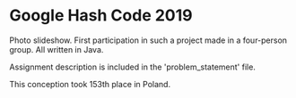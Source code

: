 # Google Hash Code 2019
Photo slideshow.
First participation in such a project made in a four-person group. All written in Java.

Assignment description is included in the 'problem_statement' file. 

This conception took 153th place in Poland.
